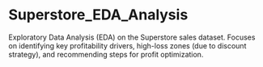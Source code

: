 # Superstore_EDA_Analysis
Exploratory Data Analysis (EDA) on the Superstore sales dataset. Focuses on identifying key profitability drivers, high-loss zones (due to discount strategy), and recommending steps for profit optimization.
